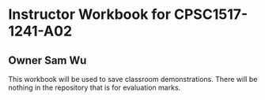 # Instructor Workbook for CPSC1517-1241-A02

## Owner Sam Wu

This workbook will be used to save classroom demonstrations.
There will be nothing in the repository that is for evaluation marks.
